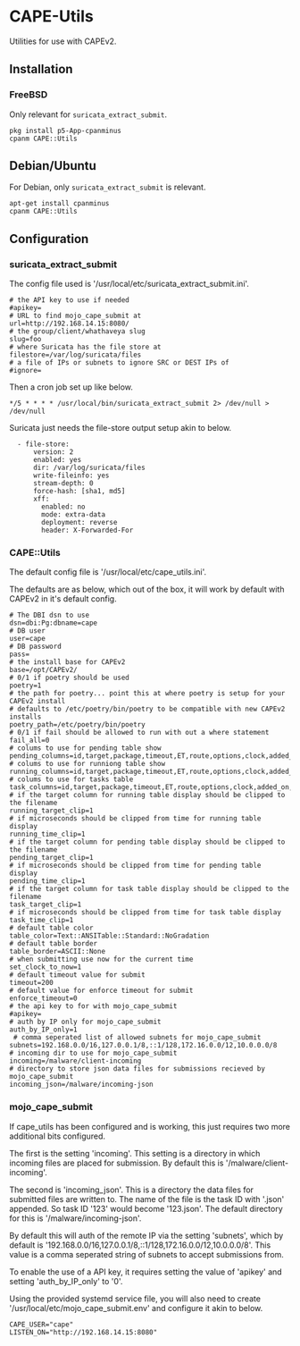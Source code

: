 # CAPE-Utils

Utilities for use with CAPEv2.

## Installation

### FreeBSD

Only relevant for `suricata_extract_submit`.

```
pkg install p5-App-cpanminus
cpanm CAPE::Utils
```

## Debian/Ubuntu

For Debian, only `suricata_extract_submit` is relevant.

```
apt-get install cpanminus
cpanm CAPE::Utils
```

## Configuration

### suricata_extract_submit

The config file used is '/usr/local/etc/suricata_extract_submit.ini'.

```
# the API key to use if needed
#apikey=
# URL to find mojo_cape_submit at
url=http://192.168.14.15:8080/
# the group/client/whathaveya slug
slug=foo
# where Suricata has the file store at
filestore=/var/log/suricata/files
# a file of IPs or subnets to ignore SRC or DEST IPs of
#ignore=
```

Then a cron job set up like below.

```
*/5 * * * * /usr/local/bin/suricata_extract_submit 2> /dev/null > /dev/null
```

Suricata just needs the file-store output setup akin to below.

```
  - file-store:
      version: 2
      enabled: yes
      dir: /var/log/suricata/files
      write-fileinfo: yes
      stream-depth: 0
      force-hash: [sha1, md5]
      xff:
        enabled: no
        mode: extra-data
        deployment: reverse
        header: X-Forwarded-For
```

### CAPE::Utils

The default config file is '/usr/local/etc/cape_utils.ini'.

The defaults are as below, which out of the box, it will work by
default with CAPEv2 in it's default config.

```
# The DBI dsn to use
dsn=dbi:Pg:dbname=cape
# DB user
user=cape
# DB password
pass=
# the install base for CAPEv2
base=/opt/CAPEv2/
# 0/1 if poetry should be used
poetry=1
# the path for poetry... point this at where poetry is setup for your CAPEv2 install
# defaults to /etc/poetry/bin/poetry to be compatible with new CAPEv2 installs
poetry_path=/etc/poetry/bin/poetry
# 0/1 if fail should be allowed to run with out a where statement
fail_all=0
# colums to use for pending table show
pending_columns=id,target,package,timeout,ET,route,options,clock,added_on
# colums to use for runniong table show
running_columns=id,target,package,timeout,ET,route,options,clock,added_on,started_on,machine
# colums to use for tasks table
task_columns=id,target,package,timeout,ET,route,options,clock,added_on,latest,machine,status
# if the target column for running table display should be clipped to the filename
running_target_clip=1
# if microseconds should be clipped from time for running table display
running_time_clip=1
# if the target column for pending table display should be clipped to the filename
pending_target_clip=1
# if microseconds should be clipped from time for pending table display
pending_time_clip=1
# if the target column for task table display should be clipped to the filename
task_target_clip=1
# if microseconds should be clipped from time for task table display
task_time_clip=1
# default table color
table_color=Text::ANSITable::Standard::NoGradation
# default table border
table_border=ASCII::None
# when submitting use now for the current time
set_clock_to_now=1
# default timeout value for submit
timeout=200
# default value for enforce timeout for submit
enforce_timeout=0
# the api key to for with mojo_cape_submit
#apikey=
# auth by IP only for mojo_cape_submit
auth_by_IP_only=1
 # comma seperated list of allowed subnets for mojo_cape_submit
subnets=192.168.0.0/16,127.0.0.1/8,::1/128,172.16.0.0/12,10.0.0.0/8
# incoming dir to use for mojo_cape_submit
incoming=/malware/client-incoming
# directory to store json data files for submissions recieved by mojo_cape_submit
incoming_json=/malware/incoming-json
```

### mojo_cape_submit

If cape_utils has been configured and is working, this just requires
two more additional bits configured.

The first is the setting 'incoming'. This setting is a directory in
which incoming files are placed for submission. By default this is
'/malware/client-incoming'.

The second is 'incoming_json'. This is a directory the data files for
submitted files are written to. The name of the file is the task ID
with '.json' appended. So task ID '123' would become '123.json'. The
default directory for this is '/malware/incoming-json'.

By default this will auth of the remote IP via the setting 'subnets',
which by default is
'192.168.0.0/16,127.0.0.1/8,::1/128,172.16.0.0/12,10.0.0.0/8'. This
value is a comma seperated string of subnets to accept submissions
from.

To enable the use of a API key, it requires setting the value of
'apikey' and setting 'auth_by_IP_only' to '0'.

Using the provided systemd service file, you will also need to create
'/usr/local/etc/mojo_cape_submit.env' and configure it akin to below.

```
CAPE_USER="cape"
LISTEN_ON="http://192.168.14.15:8080"
```

